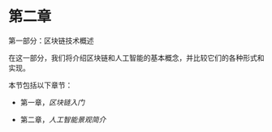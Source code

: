 # 第二章

第一部分：区块链技术概述

在这一部分，我们将介绍区块链和人工智能的基本概念，并比较它们的各种形式和实现。

本节包括以下章节：

+   第一章，*区块链入门*

+   第二章，*人工智能景观简介*
